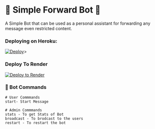# 🤖 Simple Forward Bot 🤖
A Simple Bot that can be used as a personal assistant for forwarding any message even restricted content.


### Deploying on Heroku:

<a href="https://heroku.com/deploy?template=https://github.com/Snowball-0/SimpleForwardBot-Tg"><img src="https://www.herokucdn.com/deploy/button.svg" alt="Deploy"></a>>

### Deploy To Render              

[![Deploy to Render](https://render.com/images/deploy-to-render-button.svg)](https://render.com/deploy?repo=https://github.com/Snowball-0/SimpleForwardBot-Tg)


### 💠 Bot Commands 

```
# User Commmands
start- Start Message

# Admin Commmands
stats - To get Stats of Bot
broadcast - To brodcast to the users
restart - To restart the bot

```

